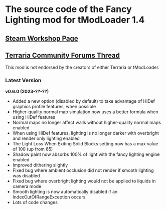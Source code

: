 ﻿# The source code of the Fancy Lighting mod for tModLoader 1.4

## [Steam Workshop Page](https://steamcommunity.com/sharedfiles/filedetails/?id=2822950837)
## [Terraria Community Forums Thread](https://forums.terraria.org/index.php?threads/fancy-lighting-mod.113067/)

This mod is not endorsed by the creators of either Terraria or tModLoader.

### Latest Version

**v0.6.0 (2023-??-??)**
- Added a new option (disabled by default) to take advantage of HiDef graphics profile features, when possible
- Higher-quality normal map simulation now uses a better formula when using HiDef features
- Normal maps no longer affect walls without higher-quality normal maps enabled
- When using HiDef features, lighting is no longer darker with overbright and render only lighting enabled
- The Light Loss When Exiting Solid Blocks setting now has a max value of 100 (up from 65)
- Shadow paint now absorbs 100% of light with the fancy lighting engine enabled
- Improved dithering slightly
- Fixed bug where ambient occlusion did not render if smooth lighting was disabled
- Fixed bug where overbright lighting would not be applied to liquids in camera mode
- Smooth lighting is now automatically disabled if an IndexOutOfRangeException occurs
- Lots of code changes